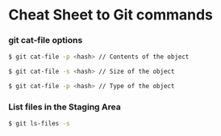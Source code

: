 # Cheat Sheet to Git commands

### git cat-file options

```sh
$ git cat-file -p <hash> // Contents of the object
```

```sh
$ git cat-file -s <hash> // Size of the object
```

```sh
$ git cat-file -p <hash> // Type of the object
```

### List files in the Staging Area

```sh
$ git ls-files -s
```
